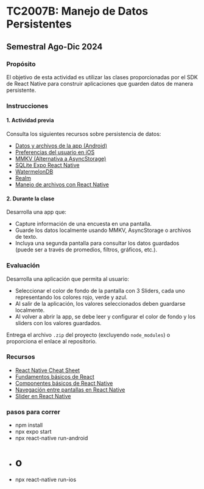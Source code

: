 # TC2007B: Manejo de Datos Persistentes

## Semestral Ago-Dic 2024

### Propósito
El objetivo de esta actividad es utilizar las clases proporcionadas por el SDK de React Native para construir aplicaciones que guarden datos de manera persistente.

### Instrucciones

#### 1. Actividad previa
Consulta los siguientes recursos sobre persistencia de datos:

- [Datos y archivos de la app (Android)](https://developer.android.com/guide/topics/data/data-storage?hl=es)
- [Preferencias del usuario en iOS](https://developer.apple.com/documentation/foundation/userdefaults)
- [MMKV (Alternativa a AsyncStorage)](https://github.com/Tencent/MMKV)
- [SQLite Expo React Native](https://docs.expo.dev/versions/latest/sdk/sqlite/)
- [WatermelonDB](https://nozbe.github.io/WatermelonDB/)
- [Realm](https://realm.io/docs/javascript/latest/)
- [Manejo de archivos con React Native](https://reactnative.dev/docs/file-system)

#### 2. Durante la clase
Desarrolla una app que:

- Capture información de una encuesta en una pantalla.
- Guarde los datos localmente usando MMKV, AsyncStorage o archivos de texto.
- Incluya una segunda pantalla para consultar los datos guardados (puede ser a través de promedios, filtros, gráficos, etc.).

### Evaluación
Desarrolla una aplicación que permita al usuario:

- Seleccionar el color de fondo de la pantalla con 3 Sliders, cada uno representando los colores rojo, verde y azul.
- Al salir de la aplicación, los valores seleccionados deben guardarse localmente.
- Al volver a abrir la app, se debe leer y configurar el color de fondo y los sliders con los valores guardados.

Entrega el archivo `.zip` del proyecto (excluyendo `node_modules`) o proporciona el enlace al repositorio.

### Recursos
- [React Native Cheat Sheet](https://github.com/vhpoet/react-native-cheat-sheet)
- [Fundamentos básicos de React](https://reactjs.org/docs/getting-started.html)
- [Componentes básicos de React Native](https://reactnative.dev/docs/components-and-apis)
- [Navegación entre pantallas en React Native](https://reactnavigation.org/docs/getting-started/)
- [Slider en React Native](https://reactnative.dev/docs/slider)


### pasos para correr

- npm install
- npx expo start
- npx react-native run-android
- # o
- npx react-native run-ios

